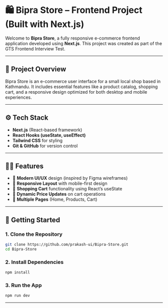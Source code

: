 # 🛍️ Bipra Store – Frontend Project (Built with Next.js)

Welcome to **Bipra Store**, a fully responsive e-commerce frontend application developed using **Next.js**. This project was created as part of the GTS Frontend Interview Test.

---

## 📌 Project Overview

Bipra Store is an e-commerce user interface for a small local shop based in Kathmandu. It includes essential features like a product catalog, shopping cart, and a responsive design optimized for both desktop and mobile experiences.

---

## ⚙️ Tech Stack

- **Next.js** (React-based framework)
- **React Hooks (useState, useEffect)**
- **Tailwind CSS** for styling
- **Git & GitHub** for version control

---

## 🧑‍💻 Features

- 🎨 **Modern UI/UX** design (inspired by Figma wireframes)
- 📱 **Responsive Layout** with mobile-first design
- 🛒 **Shopping Cart** functionality using React’s useState
- 🔄 **Dynamic Price Updates** on cart operations
- 🔗 **Multiple Pages** (Home, Products, Cart)

---


## 🚀 Getting Started

### 1. Clone the Repository
```bash
git clone https://github.com/prakash-ui/Bipra-Store.git
cd Bipra-Store
```

### 2. Install Dependencies
```bash
npm install
```

### 3. Run the App
```bash
npm run dev
```

---



